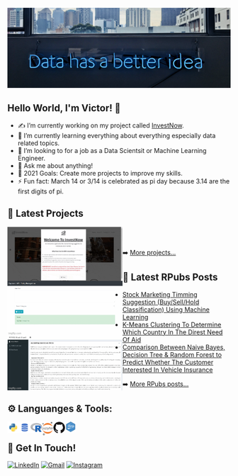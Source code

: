 ![](https://github.com/VictorNugraha/VictorNugraha/blob/main/banner.png)

## Hello World, I'm Victor! 👋

- ✍ I’m currently working on my project called [InvestNow](https://vicnp.shinyapps.io/InvestNow/).
- 🌱 I’m currently learning everything about everything especially data related topics.
- 🔭 I’m looking to for a job as a Data Scientsit or Machine Learning Engineer.
- 💬 Ask me about anything!
- 🥅 2021 Goals: Create more projects to improve my skills.
- ⚡ Fun fact: March 14 or 3/14 is celebrated as pi day because 3.14 are the first digits of pi.

## 📑 Latest Projects

<img align="left" alt="invest" width="260px" src="https://github.com/VictorNugraha/InvestNow-stock-buy-sell-hold-classification/blob/main/InvestNow_gif.gif" />
<img align="left" alt="api" width="260px" src="https://github.com/VictorNugraha/CAPSTONE-NER_FlaskAPI/blob/main/rest_api_gif.gif" />
<img align="left" alt="faang" width="260px" src="https://github.com/VictorNugraha/Shiny-Dashboard-FAANG_Stock/blob/main/faang_dashboard.gif" />
<br><br>

➡️ [More projects...](https://github.com/VictorNugraha?tab=repositories)
<br>

## 📕 Latest RPubs Posts

- [Stock Marketing Timming Suggestion (Buy/Sell/Hold Classification) Using Machine Learning](https://rpubs.com/VicNP/stock-market-timing-suggest)
- [K-Means Clustering To Determine Which Country In The Direst Need Of Aid](https://rpubs.com/VicNP/uml-kmeans-clustering)
- [Comparison Between Naive Bayes, Decision Tree & Random Forest to Predict Whether The Customer Interested In Vehicle Insurance](https://rpubs.com/VicNP/lbb-cm2)

➡️ [More RPubs posts...](https://rpubs.com/VicNP)

## ⚙️ Languanges & Tools:

<img align="left" alt="python" width="26px" src="https://raw.githubusercontent.com/github/explore/80688e429a7d4ef2fca1e82350fe8e3517d3494d/topics/python/python.png" />
<img align="left" alt="SQL" width="26px" src="https://raw.githubusercontent.com/github/explore/80688e429a7d4ef2fca1e82350fe8e3517d3494d/topics/sql/sql.png" />
<img align="left" alt="R" width="26px" src="https://raw.githubusercontent.com/github/explore/80688e429a7d4ef2fca1e82350fe8e3517d3494d/topics/r/r.png" />
<img align="left" alt="jupyter" width="26px" src="https://github.com/VictorNugraha/VictorNugraha/blob/main/jn.png" />
<img align="left" alt="GitHub" width="26px" src="https://raw.githubusercontent.com/github/explore/78df643247d429f6cc873026c0622819ad797942/topics/github/github.png" />
<img align="left" alt="shiny" width="26px" src="https://github.com/VictorNugraha/VictorNugraha/blob/main/shiny.png" />
<br>

## 👀 Get In Touch!

<a href="https://www.linkedin.com/in/victor-nugraha-baa694160/" target="_blank"><img src="https://img.shields.io/badge/LinkedIn-%230077B5.svg?&style=flat-square&logo=linkedin&logoColor=white" alt="LinkedIn"></a>
<a href="mailto:victor.nugraha37@gmail.com"><img alt="Gmail" src="https://img.shields.io/badge/Gmail-D14836?style=flat&logo=gmail&logoColor=white" /></a> 
<a href="https://www.instagram.com/vicnp10/" target="_blank"><img src="https://img.shields.io/badge/Instagram-%23E4405F.svg?&style=flat-square&logo=instagram&logoColor=white" alt="Instagram"></a>

<br />

[instagram]: https://www.instagram.com/vicnp10/
[linkedin]: https://www.linkedin.com/in/victor-nugraha-baa694160/
